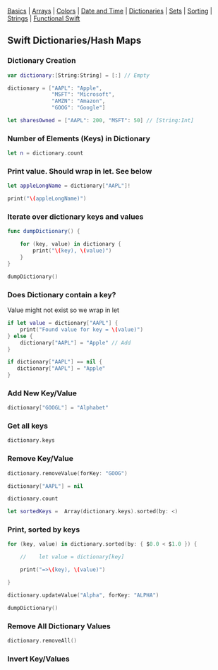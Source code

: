 [Basics](README.md) | [Arrays](array.md) | [Colors](color.md) | [Date and Time](Dates/README.md) | [Dictionaries](dictionary.md) | [Sets](sets.md) | [Sorting](sorting.md) | [Strings](strings.md) | [Functional Swift](functional.md)

## Swift Dictionaries/Hash Maps

###  Dictionary Creation

```swift
var dictionary:[String:String] = [:] // Empty

dictionary = ["AAPL": "Apple",
              "MSFT": "Microsoft",
              "AMZN": "Amazon",
              "GOOG": "Google"]

let sharesOwned = ["AAPL": 200, "MSFT": 50] // [String:Int]
```


###  Number of Elements (Keys) in Dictionary

```swift
let n = dictionary.count
```


### Print value.  Should wrap in let.  See below

```swift
let appleLongName = dictionary["AAPL"]!

print("\(appleLongName)")

```


###  Iterate over dictionary keys and values

```swift
func dumpDictionary() {

    for (key, value) in dictionary {
        print("\(key), \(value)")
    }
}

dumpDictionary()
```



###  Does Dictionary contain a key?

Value might not exist so we wrap in let

```swift
if let value = dictionary["AAPL"] {
    print("Found value for key = \(value)")
} else {
    dictionary["AAPL"] = "Apple" // Add
}

```

```swift
if dictionary["AAPL"] == nil {
   dictionary["AAPL"] = "Apple"
}
```

### Add New Key/Value

```swift
dictionary["GOOGL"] = "Alphabet"
```



###  Get all keys

```swift
dictionary.keys
```



### Remove Key/Value

```swift
dictionary.removeValue(forKey: "GOOG")

dictionary["AAPL"] = nil

dictionary.count

let sortedKeys =  Array(dictionary.keys).sorted(by: <)
```



### Print, sorted by keys

```swift
for (key, value) in dictionary.sorted(by: { $0.0 < $1.0 }) {

    //    let value = dictionary[key]

    print("=>\(key), \(value)")

}
```


```swift
dictionary.updateValue("Alpha", forKey: "ALPHA")

dumpDictionary()
```

###  Remove All Dictionary Values

```swift
dictionary.removeAll()
```



### Invert Key/Values

```swift

```

